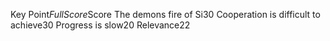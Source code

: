 <table>
        
Key Point$Full Score$Score
The demons fire of Si$3$0
Cooperation is difficult to achieve$3$0
Progress is slow$2$0
Relevance$2$2

</table>
